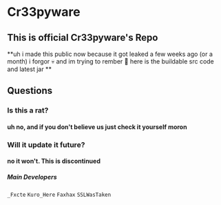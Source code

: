 # Cr33pyware

## This is official Cr33pyware's Repo
**uh i made this public now because it got leaked a few weeks ago (or a month) i forgor 💀  and 
im trying to rember 💠  here is the buildable src code and latest jar **

## Questions

### Is this a rat?
#### uh no, and if you don't believe us just check it yourself moron

### Will it update it future?
#### no it won't. This is discontinued 


##### Main Developers
` _Fxcte `
` Kuro_Here `
` Faxhax ` 
` SSLWasTaken `
